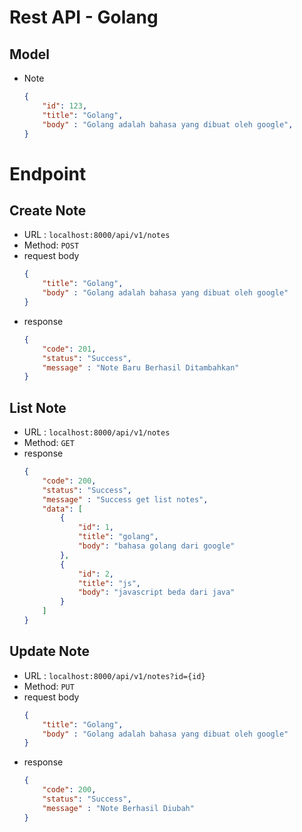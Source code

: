 # Rest API - Golang

## Model
- Note
    ```json
    {
        "id": 123,
        "title": "Golang",
        "body" : "Golang adalah bahasa yang dibuat oleh google",
    }
    ```
# Endpoint
## Create Note
- URL : `localhost:8000/api/v1/notes`
- Method: `POST`
- request body
    ```json
    {
	    "title": "Golang",
	    "body" : "Golang adalah bahasa yang dibuat oleh google"
    }
    ```
- response 
    ```json
    {
	    "code": 201,
	    "status": "Success",
	    "message" : "Note Baru Berhasil Ditambahkan"
    }
    ```
## List Note
- URL : `localhost:8000/api/v1/notes`
- Method: `GET`
- response 
    ```json
    {
	    "code": 200,
	    "status": "Success",
	    "message" : "Success get list notes",
        "data": [
            {
                "id": 1,
                "title": "golang",
                "body": "bahasa golang dari google"
            },
            {
                "id": 2,
                "title": "js",
                "body": "javascript beda dari java"
            }
        ]
    }
    ```
## Update Note
- URL : `localhost:8000/api/v1/notes?id={id}`
- Method: `PUT`
- request body
    ```json
    {
	    "title": "Golang",
	    "body" : "Golang adalah bahasa yang dibuat oleh google"
    }
    ```
- response 
    ```json
    {
	    "code": 200,
	    "status": "Success",
	    "message" : "Note Berhasil Diubah"
    }
    ```